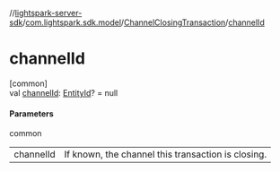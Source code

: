 //[lightspark-server-sdk](../../../index.md)/[com.lightspark.sdk.model](../index.md)/[ChannelClosingTransaction](index.md)/[channelId](channel-id.md)

# channelId

[common]\
val [channelId](channel-id.md): [EntityId](../-entity-id/index.md)? = null

#### Parameters

common

| | |
|---|---|
| channelId | If known, the channel this transaction is closing. |
